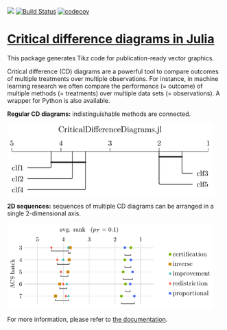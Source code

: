 [![](https://img.shields.io/badge/docs-dev-blue.svg)](https://mirkobunse.github.io/CriticalDifferenceDiagrams.jl/dev)
[![Build Status](https://github.com/mirkobunse/CriticalDifferenceDiagrams.jl/workflows/CI/badge.svg)](https://github.com/mirkobunse/CriticalDifferenceDiagrams.jl/actions)
[![codecov](https://codecov.io/gh/mirkobunse/CriticalDifferenceDiagrams.jl/branch/main/graph/badge.svg?token=LWBUWCH8OQ)](https://codecov.io/gh/mirkobunse/CriticalDifferenceDiagrams.jl)


# [Critical difference diagrams in Julia](https://mirkobunse.github.io/CriticalDifferenceDiagrams.jl/dev)

This package generates Tikz code for publication-ready vector graphics.

Critical difference (CD) diagrams are a powerful tool to compare outcomes of multiple treatments over multiple observations. For instance, in machine learning research we often compare the performance (= outcome) of multiple methods (= treatments) over multiple data sets (= observations). A wrapper for Python is also available.

**Regular CD diagrams:** indistinguishable methods are connected.

<img alt="docs/src/assets/example.svg" src="docs/src/assets/example.svg" width="480">

**2D sequences:** sequences of multiple CD diagrams can be arranged in a single 2-dimensional axis.

<img alt="docs/src/assets/2d_example.svg" src="docs/src/assets/2d_example.svg" width="480">

For more information, please refer to [the documentation](https://mirkobunse.github.io/CriticalDifferenceDiagrams.jl/dev).
